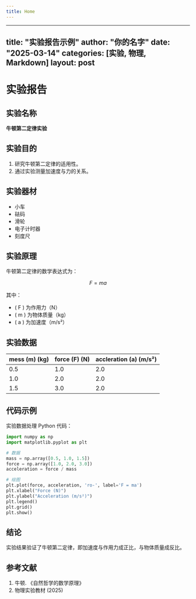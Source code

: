 ```yaml
---
title: Home
---
```


---
title: "实验报告示例"
author: "你的名字"
date: "2025-03-14"
categories: [实验, 物理, Markdown]
layout: post
---

# 实验报告

## 实验名称
**牛顿第二定律实验**

## 实验目的
1. 研究牛顿第二定律的适用性。
2. 通过实验测量加速度与力的关系。

## 实验器材
- 小车
- 砝码
- 滑轮
- 电子计时器
- 刻度尺

## 实验原理
牛顿第二定律的数学表达式为：

$$F = ma$$

其中：
- \( F \) 为作用力（N）
- \( m \) 为物体质量（kg）
- \( a \) 为加速度（m/s²）

## 实验数据
| mess \(m\) (kg) | force \(F\) (N) | accleration \(a\) (m/s²) |
|:----------------|:----------------|:--------------------|
| 0.5             | 1.0             | 2.0                 |
| 1.0             | 2.0             | 2.0                 |
| 1.5             | 3.0             | 2.0                 |

## 代码示例
实验数据处理 Python 代码：

```python
import numpy as np
import matplotlib.pyplot as plt

# 数据
mass = np.array([0.5, 1.0, 1.5])
force = np.array([1.0, 2.0, 3.0])
acceleration = force / mass

# 绘图
plt.plot(force, acceleration, 'ro-', label='F = ma')
plt.xlabel("Force (N)")
plt.ylabel("Acceleration (m/s²)")
plt.legend()
plt.grid()
plt.show()
```

## 结论
实验结果验证了牛顿第二定律，即加速度与作用力成正比，与物体质量成反比。

## 参考文献
1. 牛顿. 《自然哲学的数学原理》
2. 物理实验教材 (2025)

